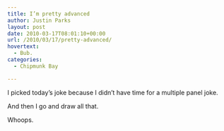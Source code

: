 ```yaml
---
title: I’m pretty advanced
author: Justin Parks
layout: post
date: 2010-03-17T08:01:10+00:00
url: /2010/03/17/pretty-advanced/
hovertext:
  - Bub.
categories:
  - Chipmunk Bay

---
```

I picked today&#8217;s joke because I didn&#8217;t have time for a multiple panel joke.

And then I go and draw all that.
  
Whoops.